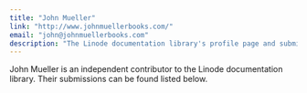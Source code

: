 ```yaml
---
title: "John Mueller"
link: "http://www.johnmuellerbooks.com/"
email: "john@johnmuellerbooks.com"
description: "The Linode documentation library's profile page and submission listing for John Mueller"
---
```


John Mueller is an independent contributor to the Linode documentation library. Their submissions can be found listed below.